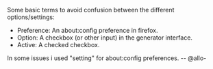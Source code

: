 Some basic terms to avoid confusion between the different options/settings:

- Preference: An about:config preference in firefox.
- Option: A checkbox (or other input) in the generator interface.
- Active: A checked checkbox.

In some issues i used "setting" for about:config preferences. -- @allo-
